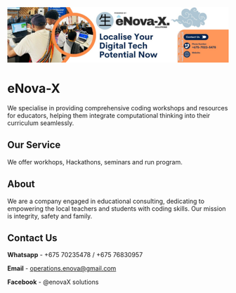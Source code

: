 
<img src="img/logoEnovax.jpg" alt="hi" width="120%" height="50%" class="inline"/>

# eNova-X

We specialise in providing comprehensive coding workshops and resources for educators, helping them integrate computational thinking into their curriculum seamlessly.

## Our Service

We offer workhops, Hackathons, seminars and run program.

## About

We are a company engaged in educational consulting, dedicating to empowering the local teachers and students with coding skills. Our mission is integrity, safety and family. 

## Contact Us

**Whatsapp** - +675 70235478 / +675 76830957

**Email** - operations.enova@gmail.com

**Facebook** - @enovaX solutions 
